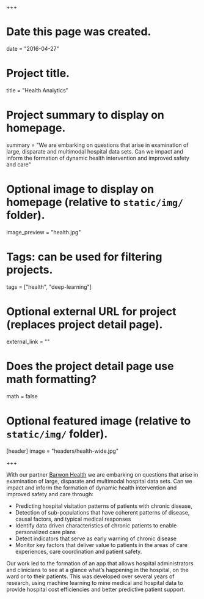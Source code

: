 +++
# Date this page was created.
date = "2016-04-27"

# Project title.
title = "Health Analytics"

# Project summary to display on homepage.
summary = "We are embarking on questions that arise in examination of large, disparate and multimodal hospital data sets. Can we impact and inform the formation of dynamic health intervention and improved safety and care"

# Optional image to display on homepage (relative to `static/img/` folder).
image_preview = "health.jpg"

# Tags: can be used for filtering projects.
tags = ["health", "deep-learning"]

# Optional external URL for project (replaces project detail page).
external_link = ""

# Does the project detail page use math formatting?
math = false

# Optional featured image (relative to `static/img/` folder).
[header]
image = "headers/health-wide.jpg"


+++

With our partner [Barwon Health](http://www.barwonhealth.org.au/) we are embarking on questions that arise in examination of large, disparate and multimodal hospital data sets. Can we impact and inform the formation of dynamic health intervention and improved safety and care through:

* Predicting hospital visitation patterns of patients with chronic disease,
* Detection of sub-populations that have coherent patterns of disease, causal factors, and typical medical responses
* Identify data driven characteristics of chronic patients to enable personalized care plans
* Detect indicators that serve as early warning of chronic disease
* Monitor key factors that deliver value to patients in the areas of care experiences, care coordination and patient safety.

Our work led to the formation of an app that allows hospital administrators and clinicians to see at a glance what’s happening in the hospital, on the ward or to their patients. This was developed over several years of research, using machine learning to mine medical and hospital data to provide hospital cost efficiencies and better predictive patient support.
